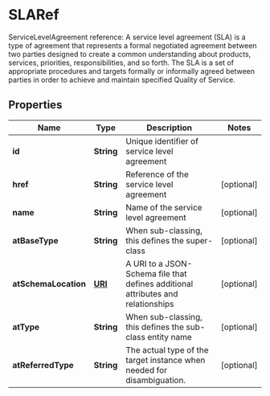 

# SLARef

ServiceLevelAgreement reference: A service level agreement (SLA) is a type of agreement that represents a formal negotiated agreement between two parties designed to create a common understanding about products, services, priorities, responsibilities, and so forth. The SLA is a set of appropriate procedures and targets formally or informally agreed between parties in order to achieve and maintain specified Quality of Service.
## Properties

Name | Type | Description | Notes
------------ | ------------- | ------------- | -------------
**id** | **String** | Unique identifier of service level agreement | 
**href** | **String** | Reference of the service level agreement |  [optional]
**name** | **String** | Name of the service level agreement |  [optional]
**atBaseType** | **String** | When sub-classing, this defines the super-class |  [optional]
**atSchemaLocation** | [**URI**](URI.md) | A URI to a JSON-Schema file that defines additional attributes and relationships |  [optional]
**atType** | **String** | When sub-classing, this defines the sub-class entity name |  [optional]
**atReferredType** | **String** | The actual type of the target instance when needed for disambiguation. |  [optional]



